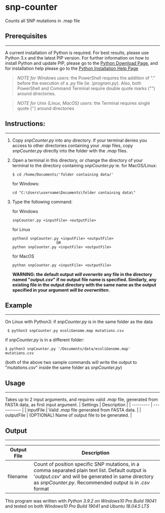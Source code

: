 # snp-counter
Counts all SNP mutations in .map file

## Prerequisites
--------------------------------------------
A current installation of Python is required. For best results, please use Python 3.x and the latest PIP version.
For further information on how to install Python and update PIP, please go to the [Python Download Page](https://www.python.org/downloads/), and for installation help please go to the [Python Installation Help Page](https://wiki.python.org/moin/BeginnersGuide/Download)

> *NOTE for Windows users*: the PowerShell requires the addition of ".\" before the execution of a *.py* file (ie *.\program.py*). Also, both PowerShell and Command Terminal require double quote marks ("") around directories.
 
> *NOTE for Unix (Linux, MacOS) users*: the Terminal requires single quote ('') around directories


## Instructions:
--------------------------------------------
1) Copy *snpCounter.py* into any directory. If your terminal denies you access to other directories containing your *.map* files, copy *snpCounter.py* directly into the folder with the *.map* files.

2) Open a terminal in this directory, or change the directory of your terminal to the directory containing *snpCounter.py*
   ie. for MacOS/Linux: 
      ```
      $ cd /home/Documents/'folder containing data/'
      ```
   
      for Windows:
      ```
      cd "C:\Users\username\Documents\folder containing data\"
      ```
        
3) Type the following command:

   for Windows
    ```
    snpCounter.py <inputFile> <outputFile>
    ```

   for Linux
    ```
    python3 snpCounter.py <inputFile> <outputFile>
                        OR
    python snpCounter.py <inputFile> <outputFile>
    ```
    
   for MacOS
    ```
    python snpCounter.py <inputFile> <outputFile>
    ```

   **WARNING: the default output *will overwrite* any file in the directory named "*output.csv*" if no output file name is specified. Similarly, any existing file in the output directory with the same name as the output specified in your argument *will be overwritten*.**

## Example
--------------------------------------------
   On Linux with Python3:
   if *snpCounter.py* is in the same folder as the data
   ```
    $ python3 snpCounter.py ecoliGenome.map mutations.csv
   ```
   if *snpCounter.py* is in a different folder:
   ```
   $ python3 snpCounter.py '/Documents/data/ecoliGenome.map' mutations.csv
   ```
   (both of the above two sample commands will write the output to "*mutations.csv*" inside the same folder as *snpCounter.py*)
   
## Usage
--------------------------------------------
Takes up to 2 input arguments, and requires valid *.map* file, generated from FASTA data, as first input argument.
| Settings | Description |
| --------- | ----------- |
| inputFile | Valid *.map* file generated from FASTA data. |
| outputFile | (OPTIONAL) Name of output file to be generated. |

## Output
--------------------------------------------
| Output File | Description |
| --------- | ----------- |
| filename | Count of position specific SNP mutations, in a comma separated plain text list. Default output is '*output.csv*' and will be generated in same directory as *snpCounter.py*. Recommended output is in *.csv* format |


This program was written with *Python 3.9.2 on Windows10 Pro Build 19041* and tested on both *Windows10 Pro Build 19041* and *Ubuntu 18.04.5 LTS*

